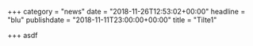 +++
category = "news"
date = "2018-11-26T12:53:02+00:00"
headline = "blu"
publishdate = "2018-11-11T23:00:00+00:00"
title = "Tilte1"

+++
asdf